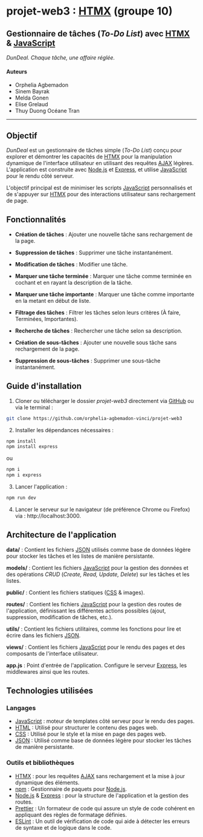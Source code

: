 # projet-web3 : [HTMX](https://htmx.org) (groupe 10)

## Gestionnaire de tâches (*To-Do List*) avec [HTMX](https://htmx.org) & [JavaScript](https://developer.mozilla.org/en-US/docs/Web/JavaScript)
_DunDeal. Chaque tâche, une affaire réglée._


#### Auteurs
- Orphelia Agbemadon
- Sinem Bayrak
- Melda Gonen
- Elise Grelaud
- Thuy Duong Océane Tran

---

## Objectif
*DunDeal* est un gestionnaire de tâches simple (*To-Do List*) conçu pour explorer et démontrer les capacités de [HTMX](https://htmx.org) pour la manipulation dynamique de l'interface utilisateur en utilisant des requêtes [AJAX](https://developer.mozilla.org/en-US/docs/Glossary/AJAX) légères. L'application est construite avec [Node.js](https://nodejs.org/fr) et [Express](https://expressjs.com), et utilise [JavaScript](https://developer.mozilla.org/en-US/docs/Web/JavaScript) pour le rendu côté serveur. 

L'objectif principal est de minimiser les scripts [JavaScript](https://developer.mozilla.org/en-US/docs/Web/JavaScript) personnalisés et de s'appuyer sur [HTMX](https://htmx.org) pour des interactions utilisateur sans rechargement de page.

## Fonctionnalités

- __Création de tâches__ : Ajouter une nouvelle tâche sans rechargement de la page.
  
- __Suppression de tâches__ : Supprimer une tâche instantanément.

- __Modification de tâches__ : Modifier une tâche.

- __Marquer une tâche terminée__ : Marquer une tâche comme terminée en cochant et en rayant la description de la tâche.

- __Marquer une tâche importante__ : Marquer une tâche comme importante en la metant en début de liste.

- __Filtrage des tâches__ : Filtrer les tâches selon leurs critères (À faire, Terminées, Importantes).

- __Recherche de tâches__ : Rechercher une tâche selon sa description.
  
- __Création de sous-tâches__ : Ajouter une nouvelle sous tâche sans rechargement de la page.
  
-  __Suppression de sous-tâches__ : Supprimer une sous-tâche instantanément.

## Guide d'installation

1. Cloner ou télécharger le dossier *projet-web3* directement via [GitHub](https://github.com/orphelia-agbemadon-vinci/projet-web3) ou via le terminal :

```bash
git clone https://github.com/orphelia-agbemadon-vinci/projet-web3
```

2. Installer les dépendances nécessaires :

```bash
npm install
npm install express
```
ou

```bash
npm i
npm i express
```

3. Lancer l'application :

```bash
npm run dev
```

4. Lancer le serveur sur le navigateur (de préférence Chrome ou Firefox) via : http://localhost:3000.

## Architecture de l'application

**data/** : Contient les fichiers [JSON](https://www.json.org/json-en.html) utilisés comme base de données légère pour stocker les tâches et les listes de manière persistante.

**models/** : Contient les fichiers [JavaScript](https://developer.mozilla.org/en-US/docs/Web/JavaScript) pour la gestion des données et des opérations *CRUD* (*Create, Read, Update, Delete*) sur les tâches et les listes.

**public/** : Contient les fichiers statiques ([CSS](https://developer.mozilla.org/fr/docs/Web/CSS) & images).

**routes/** : Contient les fichiers [JavaScript](https://developer.mozilla.org/en-US/docs/Web/JavaScript) pour la gestion des routes de l'application, définissant les différentes actions possibles (ajout, suppression, modification de tâches, etc.).

**utils/** : Contient les fichiers utilitaires, comme les fonctions pour lire et écrire dans les fichiers [JSON](https://www.json.org/json-en.html).

**views/** : Contient les fichiers [JavaScript](https://developer.mozilla.org/en-US/docs/Web/JavaScript) pour le rendu des pages et des composants de l'interface utilisateur.

**app.js** : Point d'entrée de l'application. Configure le serveur [Express](https://expressjs.com), les middlewares ainsi que les routes.

## Technologies utilisées

### Langages

- [JavaScript](https://developer.mozilla.org/en-US/docs/Web/JavaScript) : moteur de templates côté serveur pour le rendu des pages.
- [HTML](https://developer.mozilla.org/fr/docs/Web/HTML) : Utilisé pour structurer le contenu des pages web.
- [CSS](https://developer.mozilla.org/fr/docs/Web/CSS) : Utilisé pour le style et la mise en page des pages web.
- [JSON](https://www.json.org/json-en.html) : Utilisé comme base de données légère pour stocker les tâches de manière persistante.

### Outils et bibliothèques

- [HTMX](https://htmx.org) : pour les requêtes [AJAX](https://developer.mozilla.org/en-US/docs/Glossary/AJAX) sans rechargement et la mise à jour dynamique des éléments.
- [npm](https://docs.npmjs.com) : Gestionnaire de paquets pour [Node.js](https://nodejs.org/fr).
- [Node.js](https://nodejs.org/fr) & [Express](https://expressjs.com) : pour la structure de l'application et la gestion des routes.
- [Prettier](https://prettier.io) : Un formateur de code qui assure un style de code cohérent en appliquant des règles de formatage définies.
- [ESLint](https://eslint.org) : Un outil de vérification de code qui aide à détecter les erreurs de syntaxe et de logique dans le code.
